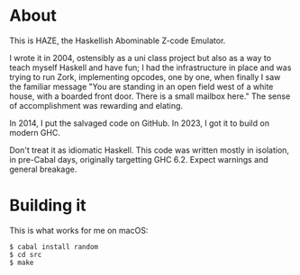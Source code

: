 # About

This is HAZE, the Haskellish Abominable Z-code Emulator.

I wrote it in 2004, ostensibly as a uni class project but also as a way to teach myself Haskell and have fun; I had the infrastructure in place and was trying to run Zork, implementing opcodes, one by one, when finally I saw the familiar message "You are standing in an open field west of a white house, with a boarded front door. There is a small mailbox here." The sense of accomplishment was rewarding and elating.

In 2014, I put the salvaged code on GitHub. In 2023, I got it to build on modern GHC.

Don't treat it as idiomatic Haskell. This code was written mostly in isolation, in pre-Cabal days, originally targetting GHC 6.2. Expect warnings and general breakage.

# Building it

This is what works for me on macOS:

```
$ cabal install random
$ cd src
$ make
```
